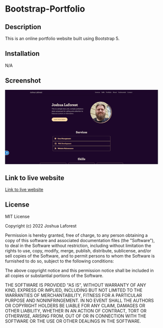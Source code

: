 # Bootstrap-Portfolio

## Description

This is an online portfolio website built using Bootstrap 5.

## Installation

N/A

## Screenshot

![](/images/portfolio_screenshot.png)

## Link to live website

[Link to live website](https://joshlaforest.github.io/Bootstrap-Portfolio/)

## License

MIT License

Copyright (c) 2022 Joshua Laforest

Permission is hereby granted, free of charge, to any person obtaining a copy of this software and associated documentation files (the "Software"), to deal in the Software without restriction, including without limitation the rights to use, copy, modify, merge, publish, distribute, sublicense, and/or sell copies of the Software, and to permit persons to whom the Software is furnished to do so, subject to the following conditions:

The above copyright notice and this permission notice shall be included in all copies or substantial portions of the Software.

THE SOFTWARE IS PROVIDED "AS IS", WITHOUT WARRANTY OF ANY KIND, EXPRESS OR IMPLIED, INCLUDING BUT NOT LIMITED TO THE WARRANTIES OF MERCHANTABILITY, FITNESS FOR A PARTICULAR PURPOSE AND NONINFRINGEMENT. IN NO EVENT SHALL THE AUTHORS OR COPYRIGHT HOLDERS BE LIABLE FOR ANY CLAIM, DAMAGES OR OTHER LIABILITY, WHETHER IN AN ACTION OF CONTRACT, TORT OR OTHERWISE, ARISING FROM, OUT OF OR IN CONNECTION WITH THE SOFTWARE OR THE USE OR OTHER DEALINGS IN THE SOFTWARE.